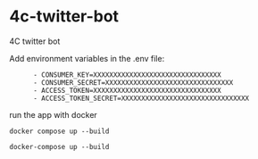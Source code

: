 # 4c-twitter-bot
4C twitter bot

Add environment variables in the .env file:
```
      - CONSUMER_KEY=XXXXXXXXXXXXXXXXXXXXXXXXXXXXXXXX
      - CONSUMER_SECRET=XXXXXXXXXXXXXXXXXXXXXXXXXXXXXXXX
      - ACCESS_TOKEN=XXXXXXXXXXXXXXXXXXXXXXXXXXXXXXXX
      - ACCESS_TOKEN_SECRET=XXXXXXXXXXXXXXXXXXXXXXXXXXXXXXXX
```

run the app with docker

`
docker compose up --build
`

```
docker-compose up --build
```